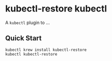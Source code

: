# kubectl-restore kubectl

A `kubectl` plugin to ...

## Quick Start

```
kubectl krew install kubectl-restore
kubectl kubectl-restore
```

